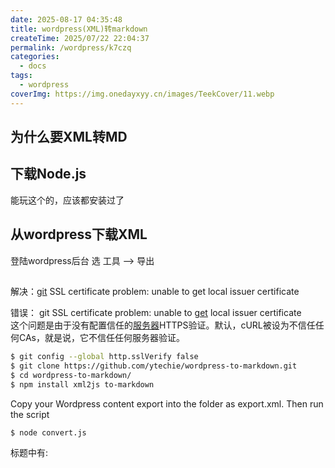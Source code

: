 ```yaml
---
date: 2025-08-17 04:35:48
title: wordpress(XML)转markdown
createTime: 2025/07/22 22:04:37
permalink: /wordpress/k7czq
categories:
  - docs
tags:
  - wordpress
coverImg: https://img.onedayxyy.cn/images/TeekCover/11.webp
---
```


## 为什么要XML转MD

## 下载Node.js
能玩这个的，应该都安装过了

## 从wordpress下载XML
登陆wordpress后台
选 工具 --> 导出


## 
 <p>解决：<a href="https://so.csdn.net/so/search?q=git&amp;spm=1001.2101.3001.7020" target="_blank" class="hl hl-1" data-report-click="{&quot;spm&quot;:&quot;1001.2101.3001.7020&quot;,&quot;dest&quot;:&quot;https://so.csdn.net/so/search?q=git&amp;spm=1001.2101.3001.7020&quot;,&quot;extra&quot;:&quot;{\&quot;searchword\&quot;:\&quot;git\&quot;}&quot;}" data-tit="git" data-pretit="git">git</a> SSL certificate problem: unable to get local issuer certificate</p>
<p>错误： git SSL certificate problem: unable to <a href="https://so.csdn.net/so/search?q=get&amp;spm=1001.2101.3001.7020" target="_blank" class="hl hl-1" data-report-click="{&quot;spm&quot;:&quot;1001.2101.3001.7020&quot;,&quot;dest&quot;:&quot;https://so.csdn.net/so/search?q=get&amp;spm=1001.2101.3001.7020&quot;,&quot;extra&quot;:&quot;{\&quot;searchword\&quot;:\&quot;get\&quot;}&quot;}" data-tit="get" data-pretit="get">get</a> local issuer certificate<br>
这个问题是由于没有配置信任的<a href="https://so.csdn.net/so/search?q=%E6%9C%8D%E5%8A%A1%E5%99%A8&amp;spm=1001.2101.3001.7020" target="_blank" class="hl hl-1" data-report-click="{&quot;spm&quot;:&quot;1001.2101.3001.7020&quot;,&quot;dest&quot;:&quot;https://so.csdn.net/so/search?q=%E6%9C%8D%E5%8A%A1%E5%99%A8&amp;spm=1001.2101.3001.7020&quot;,&quot;extra&quot;:&quot;{\&quot;searchword\&quot;:\&quot;服务器\&quot;}&quot;}" data-tit="服务器" data-pretit="服务器">服务器</a>HTTPS验证。默认，cURL被设为不信任任何CAs，就是说，它不信任任何服务器验证。</p>
 
```bash
$ git config --global http.sslVerify false
$ git clone https://github.com/ytechie/wordpress-to-markdown.git
$ cd wordpress-to-markdown/
$ npm install xml2js to-markdown
```

Copy your Wordpress content export into the folder as export.xml. Then run the script
```bash
$ node convert.js
```
 标题中有:
